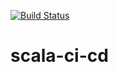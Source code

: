 [![Build Status](https://travis-ci.com/liupeirong/scala-ci-cd.svg?branch=dev)](https://travis-ci.com/liupeirong/scala-ci-cd)

# scala-ci-cd
